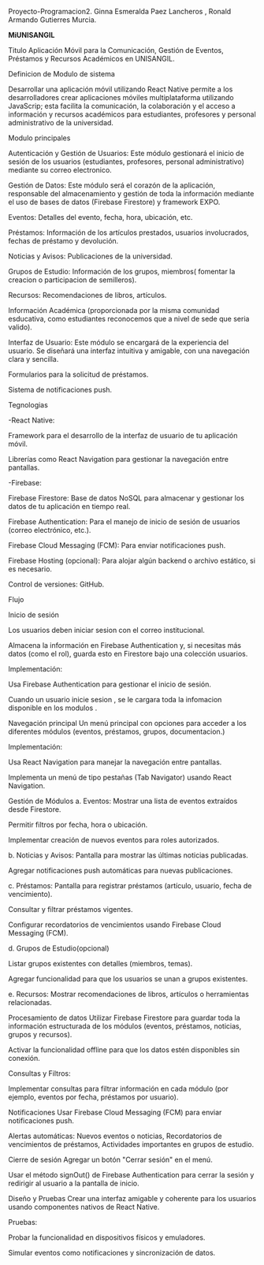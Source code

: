 Proyecto-Programacion2.
Ginna Esmeralda Paez Lancheros , Ronald Armando Gutierres Murcia.



**MiUNISANGIL**

Titulo Aplicación Móvil para la Comunicación, Gestión de Eventos, Préstamos y Recursos Académicos en UNISANGIL.

Definicion de Modulo de sistema

Desarrollar una aplicación móvil utilizando React Native permite a los desarrolladores crear aplicaciones móviles multiplataforma utilizando JavaScrip; esta facilita la comunicación, la colaboración y el acceso a información y recursos académicos para estudiantes, profesores y personal administrativo de la universidad.

Modulo principales

Autenticación y Gestión de Usuarios: Este módulo gestionará el  inicio de sesión de los usuarios (estudiantes, profesores, personal administrativo) mediante su correo electronico. 

Gestión de Datos: Este módulo será el corazón de la aplicación, responsable del almacenamiento y gestión de toda la información mediante el uso de bases de datos (Firebase Firestore) y framework EXPO.

Eventos: Detalles del evento, fecha, hora, ubicación, etc.

Préstamos: Información de los artículos prestados, usuarios involucrados, fechas de préstamo y devolución.

Noticias y Avisos: Publicaciones de la universidad.

Grupos de Estudio: Información de los grupos, miembros( fomentar la creacion o participacion de semilleros).

Recursos: Recomendaciones de libros, artículos.

Información Académica (proporcionada por la misma comunidad esducativa, como estudiantes reconocemos que a nivel de sede que seria valido).

Interfaz de Usuario: Este módulo se encargará de la experiencia del usuario. Se diseñará una interfaz intuitiva y amigable, con una navegación clara y sencilla.

Formularios para la solicitud de préstamos.

Sistema de notificaciones push.

Tegnologias

-React Native:

Framework para el desarrollo de la interfaz de usuario de tu aplicación móvil.

Librerías como React Navigation para gestionar la navegación entre pantallas.

-Firebase:

Firebase Firestore: Base de datos NoSQL para almacenar y gestionar los datos de tu aplicación en tiempo real.

Firebase Authentication: Para el manejo de inicio de sesión de usuarios (correo electrónico, etc.).

Firebase Cloud Messaging (FCM): Para enviar notificaciones push.

Firebase Hosting (opcional): Para alojar algún backend o archivo estático, si es necesario.

Control de versiones: GitHub.

Flujo

Inicio de sesión

Los usuarios deben iniciar sesion con el correo institucional.

Almacena la información en Firebase Authentication y, si necesitas más datos (como el rol), guarda esto en Firestore bajo una colección usuarios.

Implementación:

Usa Firebase Authentication para gestionar el inicio de sesión.

Cuando un usuario inicie sesion , se le cargara toda la infomacion disponible en los modulos .

Navegación principal
Un menú principal con opciones para acceder a los diferentes módulos (eventos, préstamos, grupos, documentacion.)

Implementación:

Usa React Navigation para manejar la navegación entre pantallas.

Implementa un menú de tipo pestañas (Tab Navigator) usando React Navigation.

Gestión de Módulos
a. Eventos: Mostrar una lista de eventos extraídos desde Firestore.

Permitir filtros por fecha, hora o ubicación.

Implementar creación de nuevos eventos para roles autorizados.

b. Noticias y Avisos: Pantalla para mostrar las últimas noticias publicadas.

Agregar notificaciones push automáticas para nuevas publicaciones.

c. Préstamos: Pantalla para registrar préstamos (artículo, usuario, fecha de vencimiento).

Consultar y filtrar préstamos vigentes.

Configurar recordatorios de vencimientos usando Firebase Cloud Messaging (FCM).

d. Grupos de Estudio(opcional)

Listar grupos existentes con detalles (miembros, temas).

Agregar funcionalidad para que los usuarios se unan a grupos existentes.

e. Recursos: Mostrar recomendaciones de libros, artículos o herramientas relacionadas.

Procesamiento de datos
Utilizar Firebase Firestore para guardar toda la información estructurada de los módulos (eventos, préstamos, noticias, grupos y recursos).

Activar la funcionalidad offline para que los datos estén disponibles sin conexión.

Consultas y Filtros:

Implementar consultas para filtrar información en cada módulo (por ejemplo, eventos por fecha, préstamos por usuario).

Notificaciones
Usar Firebase Cloud Messaging (FCM) para enviar notificaciones push.

Alertas automáticas: Nuevos eventos o noticias, Recordatorios de vencimientos de préstamos, Actividades importantes en grupos de estudio.

Cierre de sesión
Agregar un botón "Cerrar sesión" en el menú.

Usar el método signOut() de Firebase Authentication para cerrar la sesión y redirigir al usuario a la pantalla de inicio.

Diseño y Pruebas
Crear una interfaz amigable y coherente para los usuarios usando componentes nativos de React Native.

Pruebas:

Probar la funcionalidad en dispositivos físicos y emuladores.

Simular eventos como notificaciones y sincronización de datos.
